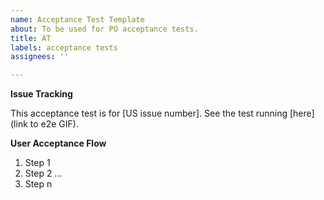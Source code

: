 ```yaml
---
name: Acceptance Test Template
about: To be used for PO acceptance tests.
title: AT
labels: acceptance tests
assignees: ''

---
```


**Issue Tracking**

This acceptance test is for [US issue number].
See the test running [here](link to e2e GIF).

**User Acceptance Flow**

1. Step 1
1. Step 2
...
1. Step n
